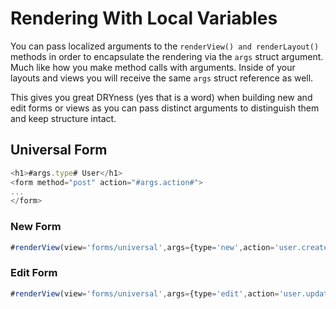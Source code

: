 # Rendering With Local Variables

You can pass localized arguments to the `renderView() and renderLayout()` methods in order to encapsulate the rendering via the `args` struct argument. Much like how you make method calls with arguments. Inside of your layouts and views you will receive the same `args` struct reference as well.

This gives you great DRYness (yes that is a word) when building new and edit forms or views as you can pass distinct arguments to distinguish them and keep structure intact.

## Universal Form

```javascript
<h1>#args.type# User</h1>
<form method="post" action="#args.action#">
...
</form>
```

### New Form

```javascript
#renderView(view='forms/universal',args={type='new',action='user.create'})#
```

### Edit Form

```javascript
#renderView(view='forms/universal',args={type='edit',action='user.update'})#
```
